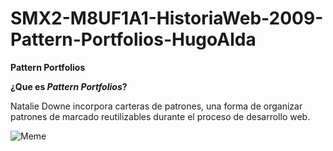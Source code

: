 # SMX2-M8UF1A1-HistoriaWeb-2009-Pattern-Portfolios-HugoAlda

**Pattern Portfolios**

**¿Que es _**Pattern Portfolios**_?**

Natalie Downe incorpora carteras de patrones, una forma de organizar patrones de marcado reutilizables durante el proceso de desarrollo web.

![Meme](https://github.com/HugoAlda/SMX2-M8UF1A1-HistoriaWeb-2009-Pattern-Portfolios-HugoAlda/blob/main/descarga%20(1).jpg)
